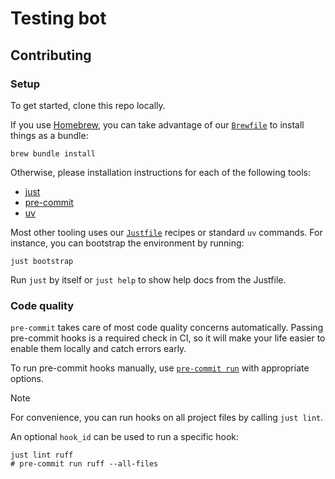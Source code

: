 # Testing bot

## Contributing

### Setup

To get started, clone this repo locally.

If you use [Homebrew](https://brew.sh/), you can take advantage of our [`Brewfile`](Brewfile) to install things as a bundle:

```shell
brew bundle install
```

Otherwise, please installation instructions for each of the following tools:

- [just](https://just.systems/)
- [pre-commit](https://pre-commit.com/)
- [uv](https://docs.astral.sh/uv/)

Most other tooling uses our [`Justfile`](Justfile) recipes or standard `uv` commands.
For instance, you can bootstrap the environment by running:

```shell
just bootstrap
```

Run `just` by itself or `just help` to show help docs from the Justfile.

### Code quality

`pre-commit` takes care of most code quality concerns automatically.
Passing pre-commit hooks is a required check in CI,
so it will make your life easier to enable them locally and catch errors early.

To run pre-commit hooks manually, use
[`pre-commit run`](https://pre-commit.com/#pre-commit-run)
with appropriate options.

> [!note]
> For convenience, you can run hooks on all project files by calling `just lint`.
>
> An optional `hook_id` can be used to run a specific hook:
>
> ```shell
> just lint ruff
> # pre-commit run ruff --all-files
> ```
